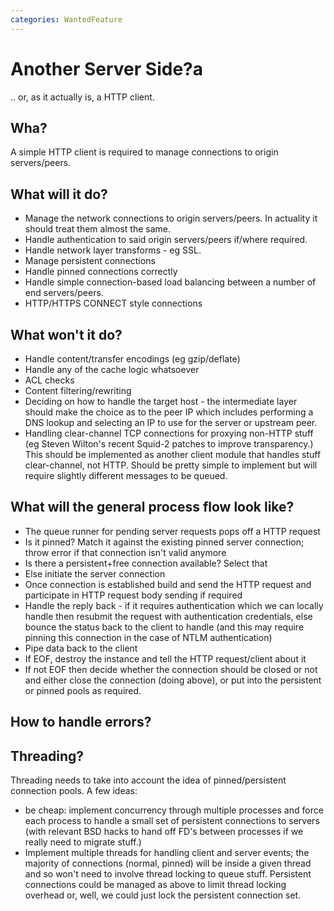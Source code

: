 ```yaml
---
categories: WantedFeature
---
```

# Another Server Side?a

.. or, as it actually is, a HTTP client.

## Wha?

A simple HTTP client is required to manage connections to origin
servers/peers.

## What will it do?

- Manage the network connections to origin servers/peers. In actuality
    it should treat them almost the same.
- Handle authentication to said origin servers/peers if/where
    required.
- Handle network layer transforms - eg SSL.
- Manage persistent connections
- Handle pinned connections correctly
- Handle simple connection-based load balancing between a number of
    end servers/peers.
- HTTP/HTTPS CONNECT style connections

## What won't it do?

- Handle content/transfer encodings (eg gzip/deflate)
- Handle any of the cache logic whatsoever
- ACL checks
- Content filtering/rewriting
- Deciding on how to handle the target host - the intermediate layer
    should make the choice as to the peer IP which includes performing a
    DNS lookup and selecting an IP to use for the server or upstream
    peer.
- Handling clear-channel TCP connections for proxying non-HTTP stuff
    (eg Steven Wilton's recent Squid-2 patches to improve transparency.)
    This should be implemented as another client module that handles
    stuff clear-channel, not HTTP. Should be pretty simple to implement
    but will require slightly different messages to be queued.

## What will the general process flow look like?

- The queue runner for pending server requests pops off a HTTP request
- Is it pinned? Match it against the existing pinned server
    connection; throw error if that connection isn't valid anymore
- Is there a persistent+free connection available? Select that
- Else initiate the server connection
- Once connection is established build and send the HTTP request and
    participate in HTTP request body sending if required
- Handle the reply back - if it requires authentication which we can
    locally handle then resubmit the request with authentication
    credentials, else bounce the status back to the client to handle
    (and this may require pinning this connection in the case of NTLM
    authentication)
- Pipe data back to the client
- If EOF, destroy the instance and tell the HTTP request/client about
    it
- If not EOF then decide whether the connection should be closed or
    not and either close the connection (doing above), or put into the
    persistent or pinned pools as required.

## How to handle errors?

## Threading?

Threading needs to take into account the idea of pinned/persistent
connection pools. A few ideas:

- be cheap: implement concurrency through multiple processes and force
    each process to handle a small set of persistent connections to
    servers (with relevant BSD hacks to hand off FD's between processes
    if we really need to migrate stuff.)
- Implement multiple threads for handling client and server events;
    the majority of connections (normal, pinned) will be inside a given
    thread and so won't need to involve thread locking to queue stuff.
    Persistent connections could be managed as above to limit thread
    locking overhead or, well, we could just lock the persistent
    connection set.
